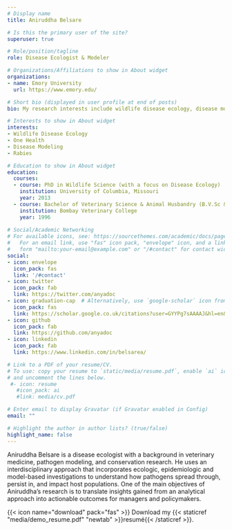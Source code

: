 ```yaml
---
# Display name
title: Aniruddha Belsare

# Is this the primary user of the site?
superuser: true

# Role/position/tagline
role: Disease Ecologist & Modeler

# Organizations/Affiliations to show in About widget
organizations:
- name: Emory University
  url: https://www.emory.edu/

# Short bio (displayed in user profile at end of posts)
bio: My research interests include wildlife disease ecology, disease modeling and wildlife medicine.

# Interests to show in About widget
interests:
- Wildlife Disease Ecology
- One Health
- Disease Modeling
- Rabies

# Education to show in About widget
education:
  courses:
  - course: PhD in Wildlife Science (with a focus on Disease Ecology)
    institution: University of Columbia, Missouri
    year: 2013
  - course: Bachelor of Veterinary Science & Animal Husbandry (B.V.Sc & A.H.)
    institution: Bombay Veterinary College
    year: 1996
  
# Social/Academic Networking
# For available icons, see: https://sourcethemes.com/academic/docs/page-builder/#icons
#   For an email link, use "fas" icon pack, "envelope" icon, and a link in the
#   form "mailto:your-email@example.com" or "/#contact" for contact widget.
social:
- icon: envelope
  icon_pack: fas
  link: '/#contact'
- icon: twitter
  icon_pack: fab
  link: https://twitter.com/anyadoc
- icon: graduation-cap  # Alternatively, use `google-scholar` icon from `ai` icon pack
  icon_pack: fas
  link: https://scholar.google.co.uk/citations?user=GYYPg7sAAAAJ&hl=en&inst=15365353816232672843
- icon: github
  icon_pack: fab
  link: https://github.com/anyadoc
- icon: linkedin
  icon_pack: fab
  link: https://www.linkedin.com/in/belsarea/

# Link to a PDF of your resume/CV.
# To use: copy your resume to `static/media/resume.pdf`, enable `ai` icons in `params.toml`, 
# and uncomment the lines below.
 #- icon: resume
   #icon_pack: ai
   #link: media/cv.pdf

# Enter email to display Gravatar (if Gravatar enabled in Config)
email: ""

# Highlight the author in author lists? (true/false)
highlight_name: false
---
```


Aniruddha Belsare is a disease ecologist with a background in veterinary medicine, pathogen modeling, and conservation research. He uses an interdisciplinary approach that incorporates ecologic, epidemiologic and model-based investigations to understand how pathogens spread through, persist in, and impact host populations. One of the main objectives of Aniruddha’s research is to translate insights gained from an analytical approach into actionable outcomes for managers and policymakers.

{{< icon name="download" pack="fas" >}} Download my {{< staticref "media/demo_resume.pdf" "newtab" >}}resumé{{< /staticref >}}.
